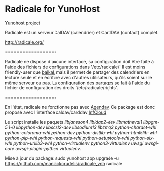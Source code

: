 Radicale for YunoHost
==================

[Yunohost project](https://yunohost.org/#/)

Radicale est un serveur CalDAV (calendrier) et CardDAV (contact) complet.

http://radicale.org/

==================

Radicale ne dispose d'aucune interface, sa configuration doit être faite à l'aide des fichiers de configurations dans '/etc/radicale/'
Il est moins friendly-user que [baikal](https://github.com/julienmalik/baikal_ynh), mais il permet de partager des calendriers en lecture seule et en écriture avec d'autres utilisateurs, qu'ils soient sur le même serveur ou pas.
La configuration des partages se fait à l'aide du fichier de configuration des droits '/etc/radicale/rights'.

==================

En l'état, radicale ne fonctionne pas avec [Agendav](https://github.com/julienmalik/agendav_ynh). Ce package est donc proposé avec l'interface caldav/carddav [InfCloud](https://www.inf-it.com/open-source/clients/infcloud/)

Le script installe les paquets *libjansson4* *libldap2-dev* *libmatheval1* *libpgm-5.1-0* *libpython-dev* *libsasl2-dev* *libsodium13* *libzmq3* *python-chardet-whl* *python-colorama-whl* *python-dev* *python-distlib-whl* *python-html5lib-whl* *python-pip-whl* *python-requests-whl* *python-setuptools-whl* *python-six-whl* *python-urllib3-whl* *python-virtualenv* *python3-virtualenv* *uwsgi* *uwsgi-core* *uwsgi-plugin-python* *virtualenv*.

Mise à jour du package:
sudo yunohost app upgrade -u https://github.com/maniackcrudelis/radicale_ynh radicale
